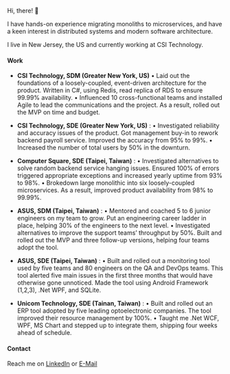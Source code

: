 Hi, there! 👋

I have hands-on experience migrating monoliths to microservices, and have a keen interest in distributed systems and modern software architecture.

I live in New Jersey, the US and currently working at CSI Technology. 

#### Work
* **CSI Technology, SDM (Greater New York, US)** 
•	Laid out the foundations of a loosely-coupled, event-driven architecture for the product. Written in C#, using Redis, read replica of RDS to ensure 99.99% availability. 
•	Influenced 10 cross-functional teams and installed Agile to lead the communications and the project. As a result, rolled out the MVP on time and budget.
 
* **CSI Technology, SDE (Greater New York, US)** : 
•	Investigated reliability and accuracy issues of the product. Got management buy-in to rework backend payroll service. Improved the accuracy from 95% to 99%. 
•	Increased the number of total users by 50% in the downturn. 

* **Computer Square, SDE (Taipei, Taiwan)** : 
•	Investigated alternatives to solve random backend service hanging issues. Ensured 100% of errors triggered appropriate exceptions and increased yearly uptime from 93% to 98%. 
•	Brokedown large monolithic into six loosely-coupled microservices. As a result, improved product availability from 98% to 99.99%.

* **ASUS, SDM (Taipei, Taiwan)** : 
• Mentored and coached 5 to 6 junior engineers on my team to grow. Put an engineering career ladder in place, helping 30% of the engineers to the next level. 
•	Investigated alternatives to improve the support teams’ throughput by 50%. Built and rolled out the MVP and three follow-up versions, helping four teams adopt the tool.

* **ASUS, SDE (Taipei, Taiwan)** : 
•	Built and rolled out a monitoring tool used by five teams and 80 engineers on the QA and DevOps teams. This tool alerted five main issues in the first three months that would have otherwise gone unnoticed. Made the tool using Android Framework (1,2,3), .Net WPF, and SQLite.

* **Unicom Technology, SDE (Tainan, Taiwan)** : 
•	Built and rolled out an ERP tool adopted by five leading optoelectronic companies. The tool improved their resource management by 100%.
•	Taught me .Net WCF, WPF, MS Chart and stepped up to integrate them, shipping four weeks ahead of schedule.


#### Contact
Reach me on [LinkedIn](https://www.linkedin.com/in/Nelson-Yeh) or [E-Mail](mailto:Nelson.yeh.fy@gmail.com)


<!--
**nelson-yeh-fy/nelson-yeh-fy** is a ✨ _special_ ✨ repository because its `README.md` (this file) appears on your GitHub profile.

Here are some ideas to get you started:

- 🔭 I’m currently working on ...
- 🌱 I’m currently learning ...
- 👯 I’m looking to collaborate on ...
- 🤔 I’m looking for help with ...
- 💬 Ask me about ...
- 📫 How to reach me: ...
- 😄 Pronouns: ...
- ⚡ Fun fact: ...
-->
